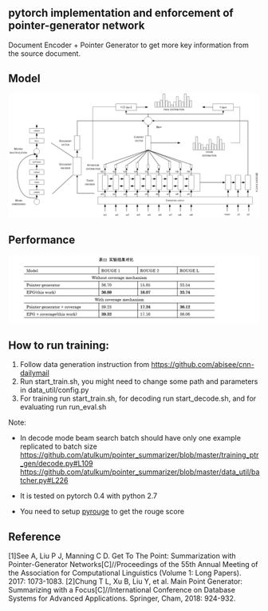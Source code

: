 ## pytorch implementation and enforcement of pointer-generator network

Document Encoder + Pointer Generator to get more key information from the source document.


## Model
![image](https://github.com/neverneverendup/Enhanced-Pointer-Generator-Network/blob/master/EPG.png)


## Performance

![image](https://github.com/neverneverendup/Enhanced-Pointer-Generator-Network/blob/master/performance.png)



## How to run training:
1) Follow data generation instruction from https://github.com/abisee/cnn-dailymail
2) Run start_train.sh, you might need to change some path and parameters in data_util/config.py
3) For training run start_train.sh, for decoding run start_decode.sh, and for evaluating run run_eval.sh

Note:

* In decode mode beam search batch should have only one example replicated to batch size
https://github.com/atulkum/pointer_summarizer/blob/master/training_ptr_gen/decode.py#L109
https://github.com/atulkum/pointer_summarizer/blob/master/data_util/batcher.py#L226

* It is tested on pytorch 0.4 with python 2.7
* You need to setup [pyrouge](https://github.com/andersjo/pyrouge) to get the rouge score


## Reference
[1]See A, Liu P J, Manning C D. Get To The Point: Summarization with Pointer-Generator Networks[C]//Proceedings of the 55th Annual Meeting of the Association for Computational Linguistics (Volume 1: Long Papers). 2017: 1073-1083.
[2]Chung T L, Xu B, Liu Y, et al. Main Point Generator: Summarizing with a Focus[C]//International Conference on Database Systems for Advanced Applications. Springer, Cham, 2018: 924-932.
